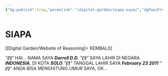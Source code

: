 ```yaml
---
{"dg-publish":true,"permalink":"/digital-garden/siapa-saya/","dgPassFrontmatter":true}
---
```



# SIAPA 

[[Digital Garden/Website of Reasoning\|< KEMBALI]]

*"**(**!**)**"*    HAI... NAMA SAYA ***Darrell D.D.***
*"**(**!**)**"*    SAYA LAHIR DI NEGARA ***INDONESIA***, DI KOTA ***SOLO***
*"**(**!**)**"*    TANGGAL LAHIR SAYA ***February 23 2011***
*"**(**!**)**"*    ANDA BISA MENGHITUNG *UMUR* SAYA, OK...